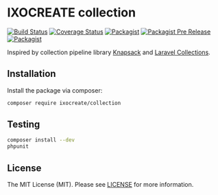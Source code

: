 # IXOCREATE collection

[![Build Status](https://travis-ci.com/ixocreate/collection.svg?branch=master)](https://travis-ci.com/ixocreate/collection)
[![Coverage Status](https://coveralls.io/repos/github/ixocreate/collection/badge.svg?branch=develop)](https://coveralls.io/github/ixocreate/collection?branch=develop)
[![Packagist](https://img.shields.io/packagist/v/ixocreate/collection.svg)](https://packagist.org/packages/ixocreate/collection)
[![Packagist Pre Release](https://img.shields.io/packagist/vpre/ixocreate/collection.svg)](https://packagist.org/packages/ixocreate/collection)
[![Packagist](https://img.shields.io/packagist/l/ixocreate/collection.svg)](https://packagist.org/packages/ixocreate/collection)

Inspired by collection pipeline library [Knapsack](http://dusankasan.github.io/Knapsack) and [Laravel Collections](https://laravel.com/docs/master/collections). 

## Installation

Install the package via composer:

```sh
composer require ixocreate/collection
```

## Testing

```sh
composer install --dev
phpunit
```

## License

The MIT License (MIT). Please see [LICENSE](LICENSE) for more information.
